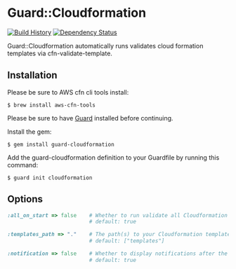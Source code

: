 # Guard::Cloudformation

[![Build History][2]][1] [![Dependency Status][4]][3]

[1]: http://travis-ci.org/tongueroo/guard-cloudformation
[2]: https://secure.travis-ci.org/tongueroo/guard-cloudformation.png?branch=master
[3]: https://gemnasium.com/tongueroo/guard-cloudformation
[4]: https://gemnasium.com/tongueroo/guard-cloudformation.png

Guard::Cloudformation automatically runs validates cloud formation templates via cfn-validate-template.

## Installation

Please be sure to AWS cfn cli tools install:

    $ brew install aws-cfn-tools

Please be sure to have [Guard](https://github.com/guard/guard) installed before continuing.

Install the gem:

    $ gem install guard-cloudformation

Add the guard-cloudformation definition to your Guardfile by running this command:

    $ guard init cloudformation

## Options

```ruby
:all_on_start => false    # Whether to run validate all Cloudformation templates on start up
                          # default: true

:templates_path => "."    # The path(s) to your Cloudformation templates
                          # default: ["templates"]

:notification => false    # Whether to display notifications after the validation is done running
                          # default: true
```